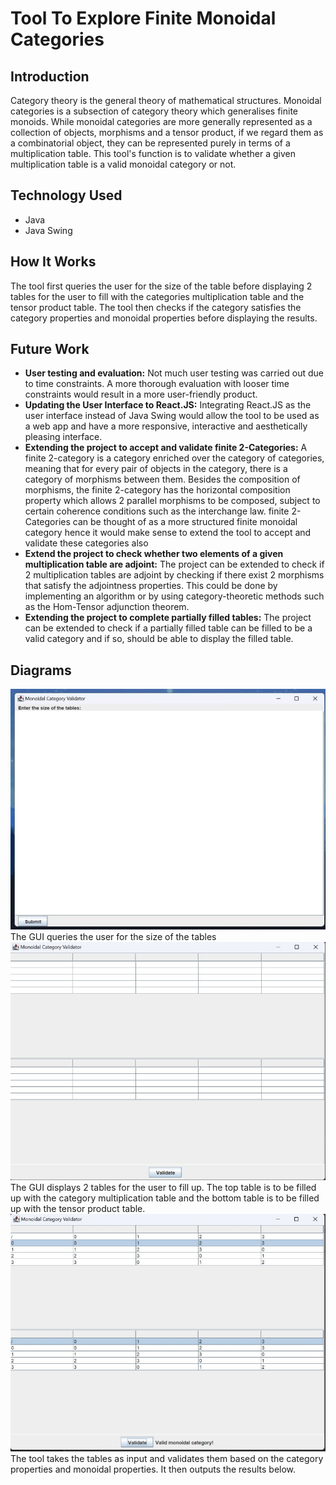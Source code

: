 # Tool To Explore Finite Monoidal Categories
## Introduction
Category theory is the general theory of mathematical structures. Monoidal
categories is a subsection of category theory which generalises finite monoids. While
monoidal categories are more generally represented as a collection of objects, morphisms and a tensor product, if we regard them as a combinatorial object, they can be
represented purely in terms of a multiplication table. This tool's function is to validate whether a given multiplication table is a valid monoidal category or not. 

## Technology Used
  - Java
  - Java Swing

## How It Works
The tool first queries the user for the size
of the table before displaying 2 tables for the user to fill with the categories multiplication table and the tensor product table. The tool then checks if the category satisfies the category properties and monoidal properties before displaying the results.

## Future Work  
  - **User testing and evaluation:** Not much user testing was carried out due to time constraints.
A more thorough evaluation with looser time constraints would result in a more
user-friendly product.
  - **Updating the User Interface to React.JS:** Integrating React.JS as the user interface instead of Java Swing would allow the tool to be used as a web app and have a more responsive, interactive and aesthetically pleasing interface.
  - **Extending the project to accept and validate finite 2-Categories:** A finite 2-category is a category enriched over the category of categories, meaning that
for every pair of objects in the category, there is a category of morphisms between them. Besides the composition of morphisms, the finite 2-category has
the horizontal composition property which allows 2 parallel morphisms to be
composed, subject to certain coherence conditions such as the interchange law.
finite 2-Categories can be thought of as a more structured finite monoidal category hence it would make sense to extend the tool to accept and validate these categories also
  - **Extend the project to check whether two elements of a given multiplication
table are adjoint:** The project can be extended to check if 2 multiplication tables
are adjoint by checking if there exist 2 morphisms that satisfy the adjointness
properties. This could be done by implementing an algorithm or by using category-theoretic methods such as the Hom-Tensor adjunction theorem.
-  **Extending the project to complete partially filled tables:** The project can be extended to check if a partially filled table can be filled to be a valid category and if so, should be able to display the filled table.

## Diagrams
<img  src="./Screenshot 2023-12-13 215432.jpg"/>
The GUI queries the user for the size of the tables

<img src="./Screenshot 2023-12-13 215458.jpg"/>
The GUI displays 2 tables for the user to fill up. The top table is to be filled up with the category multiplication table and the bottom table is to be filled up with the tensor product table.

<img src="./Screenshot 2023-12-13 215525.jpg" />
The tool takes the tables as input and validates them based on the category properties and monoidal properties. It then outputs the results below.
